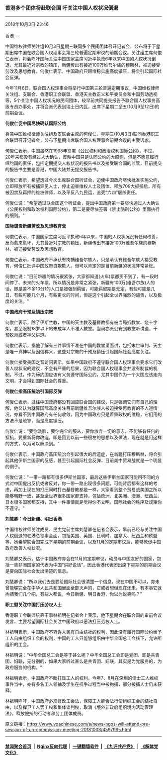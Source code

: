 ### 香港多个团体将赴联合国 吁关注中国人权状况倒退
------------------------

<div class="published">
 <span class="date" title="中国时间">
  <time datetime="2018-10-03T23:46:38+08:00">
   2018年10月3日 23:46
  </time>
 </span>
</div>
<br/>
<div class="wsw">
 <span class="dateline">
  香港 —
 </span>
 <p>
  中国维权律师关注组10月3日星期三联同多个民间团体召开记者会，公布将于下星期出席中国在联合国人权理事会第三轮普遍定期审议的前期会议。关注组主席何俊仁表示，将会呼吁国际关注中国国家主席习近平执政6年以来中国的人权状况倒退，尤其最近对宗教的镇压，新疆传出有接近100万维吾尔族的穆斯林，被迫接受劳改及思想教育。何俊仁表示，中国政府只顾维稳实施高度镇压，将会引起国际社会反弹。
 </p>
 <p>
  今年11月6日，联合国人权理事会将举行中国第三轮普遍定期审议，中国维权律师关注组、支联会、香港职工会联盟、香港天主教正义和平委员会和中国劳动透视等，5个关注中国人权状况的民间团体，较早前共同提交报告予联合国人权事务高级专员办事处，并将会派代表到瑞士日内瓦，出席下星期二至五(10月9至12日)的前期会议。
 </p>
 <p>
  <strong>
   何俊仁促中国尽快确认国际公约
  </strong>
 </p>
 <p>
  身兼中国维权律师关注组及支联会主席的何俊仁，星期三(10月3日)联同香港职工会联盟召开记者会，公布下星期出席联合国人权理事会前期会议的主要诉求。
 </p>
 <p>
  何俊仁表示，中国虽然在1998年签署《公民权利和政治权利国际公约》，不过，20年来都没有经过人大确认，反映中国只是认同公约的大原则，但是不愿意履行缔约国的责任，包括定期提交人权状况的报告书以及接受联合国的监管，目前提交的报告书主要是香港，中国大陆并无提交报告书。
 </p>
 <p>
  何俊仁表示，希望透过今次出席联合国听证会，迫使中国政府尽快批准实施公约，立即释放所有被捕异见人士，停止迫害维权人士及团体、释放709大抓捕后，所有被囚禁及羁押的维权律师，以及平反八九民运，追究”六四”屠杀责任。
 </p>
 <p>
  何俊仁说："希望透过联合国这个听证会，提出中国政府第一要尽快透过人大确认《公民权利和政治权利国际公约》，第二是要尽快签署《禁止酷刑公约》里面执行的细则。"
 </p>
 <p>
  <strong>
   国际谴责新疆劳改及思想教育营
  </strong>
 </p>
 <p>
  何俊仁表示，中国国家主席习近平执政6年以来，中国的人权状况没有任何改善，反而愈来愈坏，尤其最近对宗教的镇压，新疆传出有接近100万维吾尔族的穆斯林，被迫接受劳改及思想教育。
 </p>
 <p>
  何俊仁表示，中国政府不承认有拘捕维吾尔族人，只是承认有维吾尔族人接受教育，何俊仁批评中国政府自欺欺人，但可以肯定的是目前新疆的状况非常紧张。
 </p>
 <p>
  何俊仁说："目前新疆的情况很紧张，大家都知道(火车)票都买不到了，有一段时间停了、未来的火车票，所以情况是非常之紧张，新疆有100万(维吾尔族)人的话，即是差不多10分1的人口是被强制羁留，可能羁留期是无定，有些可能是几日、有些可能几个月，有些更长的时间，但是这个引起全世界强烈的谴责，以及极度的关注。"
 </p>
 <p>
  <strong>
   中国政府干预及镇压宗教
  </strong>
 </p>
 <p>
  何俊仁表示，除了伊斯兰教，中国的天主教及基督教都有被当局拆教堂、烧十字架，甚至限制18岁以下的未成年人不准入教堂。当局亦派公安到教堂听讲道，干预牧师或者神父讲道。
 </p>
 <p>
  何俊仁表示，据他了解有三件事情不准在中国的教堂里面讲，包括末世审判、天主是唯一真神以及因信称义，这些对宗教的干预及镇压引起国际社会高度关注。
 </p>
 <p>
  何俊仁接受美国之音访问表示，如果中国政府不遵守联合国人权理事会要求它们改善人权状况的建议，不会有严重的后果，因为联合国人权理事会并没有制裁的机制，不过，作为缔约国应该有义务遵守国际公约，尤其中国作为一个大国应该走向文明，才会得到国际社会的尊重。
 </p>
 <p>
  <strong>
   何俊仁指高压统治引国际反弹
  </strong>
 </p>
 <p>
  何俊仁表示，过往中国政府都没有回应联合国的建议，只是强调它们有自己的理解，他又认为就算国际高度关注目前新疆维吾尔族人被迫接受再教育的不人道情况，亦看不到中国政府有任何收敛，因为中国政府只是着重政权的维稳，它们用的方法不是疏导，而是高度镇压。
 </p>
 <p>
  何俊仁说："要你洗脑，要你完全的服从，要你放弃一切的意志，不能够有任何的抵抗，要重新将你改造，即是回到以前一些很左的思想以及做法，现在就是用这样的方式，以为可以解决到。"
 </p>
 <p>
  何俊仁表示，中国政府高压统治会引起很大的后遗症，在新疆打压穆斯林，将会引起其他伊斯兰国家的反感，甚至引起国际社会反弹，目前美中贸易战就是一个明显的例子。
 </p>
 <p>
  何俊仁说："一带一路都有很多伊斯兰国家，最后这些伊斯兰国家可能用不同的方式对中国提出反抗或者反对，你一带一路出现很多问题，可能背后都有这样的考虑，再加上现在的打压同时打击基督教都是一样，大家看到整个贸易战美国之所以能够朝野一致，甚至全世界很多国家都支持，包括欧洲、北美洲、澳洲、纽西兰、日本很多国家都支持，其中一件事情就是觉得你不文明，国际社会的秩序及规矩你不遵守。"
 </p>
 <p>
  <strong>
   刘慧卿：今日新疆、明日香港
  </strong>
 </p>
 <p>
  中国维权律师关注成员、民主党前主席刘慧卿在记者会表示，早前已经与关注中国人权倒退的驻港总领事会面，包括美国、英国、比利时、加拿大、纽西兰和欧盟等，她希望联合国完成下星期的前期会议，以及11月的定期审议后，能够敦促中国政府改善人权状况。
 </p>
 <p>
  刘慧卿又表示，估计中国政府亦会在11月的定期审议，动员与中国友好的国家，包括一些非洲国家的代表为中国”讲好说话”，因此香港代表团出席下星期的前期会议是要向国际社会发出清楚的信息。
 </p>
 <p>
  刘慧卿说："所以我们去是要给国际社会很清楚一个信息，现在中国不可以，亦未曾能够完全在中华人民共和国里面全部灭声的，它或者想但现在还未，有本事它就拘捕我们几个吧，有些人都说，今日新疆、明日香港，你以为说笑吗？"
 </p>
 <p>
  <strong>
   职工盟关注中国打压劳权人士
  </strong>
 </p>
 <p>
  香港职工会联盟统筹干事林祖明在记者会上表示，他下星期会在联合国的审前会议发言，主要希望国际社会关注中国政府以恶法打压劳权人士。
 </p>
 <p>
  林祖明表示，中国政府不容许人民有自由结社的权利，因此没有履行国际公约给予工人自由组织工会的权利，中国的工人只能够组织由中华全国总工会核下，允许所组织的工会。
 </p>
 <p>
  林祖明说："中华全国总工会是等于甚么呢？中华全国总工会即是党团、即是共青团、妇联，无分别的，如果大家听过甚么是共青团、妇联，其实是为党服务的，为政府服务的机构。"
 </p>
 <p>
  林祖明表示，中国政府不断打压工人的权利，今年7、8月在深圳的佳士工人维权事件当中，亦有多名工人领袖及学生在抗争过程当中被拘捕，部分被捕人士仍未获释。
 </p>
 <p>
  林祖明呼吁，中国政府必须修改工会法，保障工人能合法行使组织工会的结社自由，以及捍卫工人罢工权和集体谈判权，取消《境外非政府组织境内活动管理法》，释放被捕的行动者和劳工团体成员。
 </p>
</div>

原文链接：https://www.voachinese.com/a/news-ngos-will-attend-pre-session-of-un-commission-meeting-20181003/4597995.html


------------------------
#### [禁闻聚合首页](https://github.com/gfw-breaker/banned-news/blob/master/README.md) &nbsp;|&nbsp; [Nginx反向代理](https://github.com/gfw-breaker/open-proxy/blob/master/README.md) &nbsp;|&nbsp;  [一键翻墙软件](https://github.com/gfw-breaker/nogfw/blob/master/README.md) &nbsp;|&nbsp; [《九评共产党》](https://github.com/gfw-breaker/9ping.md/blob/master/README.md#九评之一评共产党是什么) &nbsp;|&nbsp; [《解体党文化》](https://github.com/gfw-breaker/jtdwh.md/blob/master/README.md#绪论)
